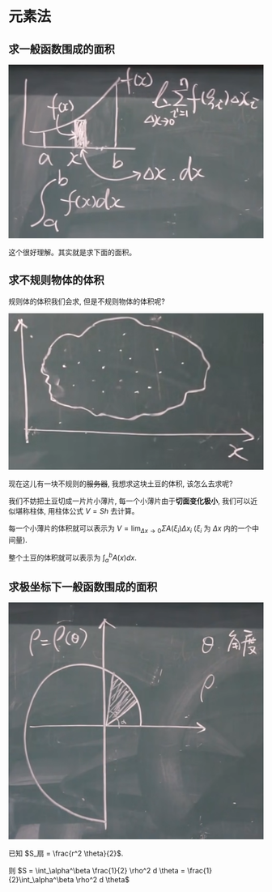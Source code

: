 # 元素法
## 求一般函数围成的面积
![](../Images/6.1.1.png)

这个很好理解。其实就是求下面的面积。

## 求不规则物体的体积
规则体的体积我们会求, 但是不规则物体的体积呢?

![](../Images/6.1.2.png)

现在这儿有一块不规则的~~服务器~~, 我想求这块土豆的体积, 该怎么去求呢?

我们不妨把土豆切成一片片小薄片, 每一个小薄片由于**切面变化极小**, 我们可以近似堪称柱体, 用柱体公式 $V = Sh$ 去计算。

每一个小薄片的体积就可以表示为 $V = \lim_{\Delta x \to 0}\Sigma A(\xi_i)\Delta x_i$ ($\xi_i$ 为 $\Delta x$ 内的一个中间量).

整个土豆的体积就可以表示为 $\int_a^b A(x)dx$.

## 求极坐标下一般函数围成的面积

![](../Images/6.1.3.png)

已知 $S_扇 = \frac{r^2 \theta}{2}$.

则 $S = \int_\alpha^\beta \frac{1}{2} \rho^2 d \theta = \frac{1}{2}\int_\alpha^\beta \rho^2 d \theta$
